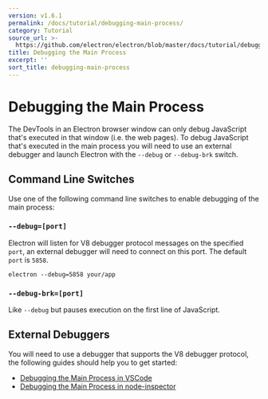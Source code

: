 ```yaml
---
version: v1.6.1
permalink: /docs/tutorial/debugging-main-process/
category: Tutorial
source_url: >-
  https://github.com/electron/electron/blob/master/docs/tutorial/debugging-main-process.md
title: Debugging the Main Process
excerpt: ''
sort_title: debugging-main-process
---
```

# Debugging the Main Process

The DevTools in an Electron browser window can only debug JavaScript that's executed in that window (i.e. the web pages). To debug JavaScript that's executed in the main process you will need to use an external debugger and launch Electron with the `--debug` or `--debug-brk` switch.

## Command Line Switches

Use one of the following command line switches to enable debugging of the main process:

### `--debug=[port]`

Electron will listen for V8 debugger protocol messages on the specified `port`, an external debugger will need to connect on this port. The default `port` is `5858`.

```shell
electron --debug=5858 your/app
```

### `--debug-brk=[port]`

Like `--debug` but pauses execution on the first line of JavaScript.

## External Debuggers

You will need to use a debugger that supports the V8 debugger protocol, the following guides should help you to get started:

*   [Debugging the Main Process in VSCode]({{site.baseurl}}/docs/tutorial/debugging-main-process-vscode)
*   [Debugging the Main Process in node-inspector]({{site.baseurl}}/docs/tutorial/debugging-main-process-node-inspector)
